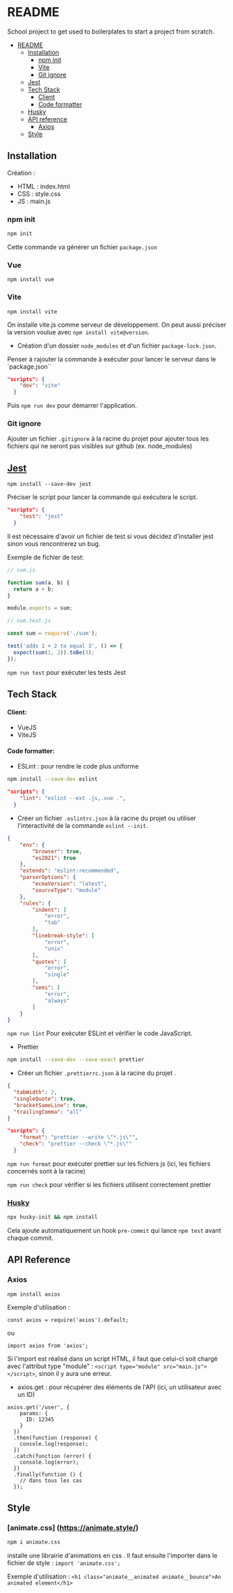 # README

School project to get used to boilerplates to start a project from scratch.

- [README](#readme)
  - [Installation](#installation)
    - [npm init](#npm-init)
    - [Vite](#vite)
    - [Git ignore](#git-ignore)
  - [Jest](#jest)
  - [Tech Stack](#tech-stack)
    - [Client](#client)
    - [Code formatter](#code-formatter)
  - [Husky](#husky)
  - [API reference](#api-reference)
    - [Axios](#axios)
  - [Style](#style)

## Installation

Création :

- HTML : index.html
- CSS : style.css
- JS : main.js

### npm init 

```bash
npm init
```
Cette commande va générer un fichier `package.json`

### Vue
```
npm install vue
```

### Vite
```
npm install vite
```
On installe vite.js comme serveur de développement.
On peut aussi préciser la version voulue avec `npm install vite@version`.

- Création d'un dossier `node_modules` et d'un fichier `package-lock.json`.

Penser à rajouter la commande à exécuter pour lancer le serveur dans le `package.json``

```json
"scripts": {
    "dev": "vite"
  }
```
Puis `npm run dev` pour démarrer l'application.


### Git ignore

Ajouter un fichier `.gitignore` à la racine du projet pour ajouter tous les fichiers qui ne seront pas visibles sur github (ex. node_modules)

## [Jest](https://jestjs.io/docs/getting-started)

`npm install --save-dev jest`

Préciser le script pour lancer la commande qui exécutera le script.
```json
"scripts": {
    "test": "jest"
  }
```
Il est nécessaire d'avoir un fichier de test si vous décidez d'installer jest sinon vous rencontrerez un bug.

Exemple de fichier de test:
```js
// sum.js

function sum(a, b) {
  return a + b;
}

module.exports = sum;
```

```js
// sum.test.js

const sum = require('./sum');

test('adds 1 + 2 to equal 3', () => {
  expect(sum(1, 2)).toBe(3);
});
```

`npm run test` pour exécuter les tests Jest

## Tech Stack

#### Client:
- VueJS
- ViteJS

#### Code formatter: 
- ESLint : pour rendre le code plus uniforme 
```bash
npm install --save-dev eslint
```
```json
"scripts": {
    "lint": "eslint --ext .js,.vue .",
  }
```
- Créer un fichier `.eslintrc.json` à la racine du projet ou utiliser l'interactivité de la commande `eslint --init`.

```json
{
    "env": {
        "browser": true,
        "es2021": true
    },
    "extends": "eslint:recommended",
    "parserOptions": {
        "ecmaVersion": "latest",
        "sourceType": "module"
    },
    "rules": {
        "indent": [
            "error",
            "tab"
        ],
        "linebreak-style": [
            "error",
            "unix"
        ],
        "quotes": [
            "error",
            "single"
        ],
        "semi": [
            "error",
            "always"
        ]
    }
}
```
`npm run lint` Pour exécuter ESLint et vérifier le code JavaScript.

- Prettier

```bash
npm install --save-dev --save-exact prettier
```
- Créer un fichier `.prettierrc.json` à la racine du projet .
```json
{
  "tabWidth": 2,
  "singleQuote": true,
  "bracketSameLine": true,
  "trailingComma": "all"
}
```
```json
"scripts": {
    "format": "prettier --write \"*.js\"",
    "check": "prettier --check \"*.js\""
  }
```
`npm run format` pour exécuter prettier sur les fichiers js (ici, les fichiers concernés sont à la racine)

`npm run check` pour vérifier si les fichiers utilisent correctement prettier

### [Husky](https://typicode.github.io/husky/getting-started.html)

```bash
npx husky-init && npm install
```

Cela ajoute automatiquement un hook `pre-commit` qui lance `npm test` avant chaque commit.

## API Reference

### Axios

`npm install axios`

Exemple d'utilisation :

```
const axios = require('axios').default;
```
ou 
```
import axios from 'axios';
```
Si l'import est réalisé dans un script HTML, il faut que celui-ci soit chargé avec l'attribut type "module" : `<script type="module" src="main.js"></script>`, sinon il y aura une erreur.

- axios.get : pour récupérer des éléments de l'API (ici, un utilisateur avec un ID)
```
axios.get('/user', {
    params: {
      ID: 12345
    }
  })
  .then(function (response) {
    console.log(response);
  })
  .catch(function (error) {
    console.log(error);
  })
  .finally(function () {
    // dans tous les cas
  });
```

## Style 

### [animate.css] (https://animate.style/) 

```bash
npm i animate.css
``` 
installe une librairie d'animations en css .
Il faut ensuite l'importer dans le fichier de style :
`import 'animate.css';`

Exemple d'utilisation : 
`<h1 class="animate__animated animate__bounce">An animated element</h1>` 
``` 

